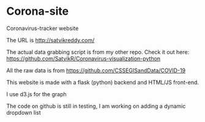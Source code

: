 # Corona-site
Coronavirus-tracker website

The URL is http://satvikreddy.com/

The actual data grabbing script is from my other repo. Check it out here: https://github.com/SatvikR/Coronavirus-visualization-python

All the raw data is from https://github.com/CSSEGISandData/COVID-19

This website is made with a flask (python) backend and HTML/JS front-end.

I use d3.js for the graph

The code on github is still in testing, I am working on adding a dynamic dropdown list
